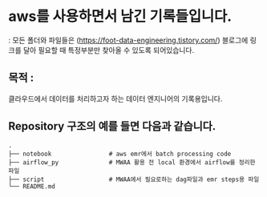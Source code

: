 # aws를 사용하면서 남긴 기록들입니다.

: 모든 폴더와 파일들은 (https://foot-data-engineering.tistory.com/) 블로그에 링크를 달아 필요할 때 특정부분만 찾아올 수 있도록 되어있습니다.

## 목적 : 
클라우드에서 데이터를 처리하고자 하는 데이터 엔지니어의 기록용입니다.
 

 
## Repository 구조의 예를 들면 다음과 같습니다.
```
.
├── notebook                # aws emr에서 batch processing code
├── airflow_py              # MWAA 활용 전 local 환경에서 airflow를 정리한 파일
├── script                  # MWAA에서 필요로하는 dag파일과 emr steps용 파일
└── README.md
 
```
